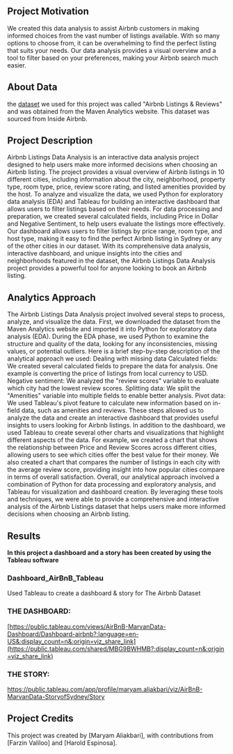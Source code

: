 
## **Project Motivation**
We created this data analysis to assist Airbnb customers in making informed choices from the vast number of listings available. With so many options to choose from, it can be overwhelming to find the perfect listing that suits your needs. Our data analysis provides a visual overview and a tool to filter based on your preferences, making your Airbnb search much easier.

## **About Data**
the [dataset](https://www.mavenanalytics.io/data-playground?page=4&pageSize=5) we used for this project was called "Airbnb Listings & Reviews" and was obtained from the Maven Analytics website. This dataset was sourced from Inside Airbnb.

## **Project Description**
Airbnb Listings Data Analysis is an interactive data analysis project designed to help users make more informed decisions when choosing an Airbnb listing. The project provides a visual overview of Airbnb listings in 10 different cities, including information about the city, neighborhood, property type, room type, price, review score rating, and listed amenities provided by the host.
To analyze and visualize the data, we used Python for exploratory data analysis (EDA) and Tableau for building an interactive dashboard that allows users to filter listings based on their needs. For data processing and preparation, we created several calculated fields, including Price in Dollar and Negative Sentiment, to help users evaluate the listings more effectively.
Our dashboard allows users to filter listings by price range, room type, and host type, making it easy to find the perfect Airbnb listing in Sydney or any of the other cities in our dataset. With its comprehensive data analysis, interactive dashboard, and unique insights into the cities and neighborhoods featured in the dataset, the Airbnb Listings Data Analysis project provides a powerful tool for anyone looking to book an Airbnb listing.

## **Analytics Approach**
The Airbnb Listings Data Analysis project involved several steps to process, analyze, and visualize the data. First, we downloaded the dataset from the Maven Analytics website and imported it into Python for exploratory data analysis (EDA). During the EDA phase, we used Python to examine the structure and quality of the data, looking for any inconsistencies, missing values, or potential outliers.
Here is a brief step-by-step description of the analytical approach we used:
Dealing with missing data
Calculated fields: We created several calculated fields to prepare the data for analysis. One example is converting the price of listings from local currency to USD.
Negative sentiment: We analyzed the "review scores" variable to evaluate which city had the lowest review scores.
Splitting data: We split the "Amenities" variable into multiple fields to enable better analysis.
Pivot data: We used Tableau's pivot feature to calculate new information based on in-field data, such as amenities and reviews.
These steps allowed us to analyze the data and create an interactive dashboard that provides useful insights to users looking for Airbnb listings.
In addition to the dashboard, we used Tableau to create several other charts and visualizations that highlight different aspects of the data. For example, we created a chart that shows the relationship between Price and Review Scores across different cities, allowing users to see which cities offer the best value for their money. We also created a chart that compares the number of listings in each city with the average review score, providing insight into how popular cities compare in terms of overall satisfaction.
Overall, our analytical approach involved a combination of Python for data processing and exploratory analysis, and Tableau for visualization and dashboard creation. By leveraging these tools and techniques, we were able to provide a comprehensive and interactive analysis of the Airbnb Listings dataset that helps users make more informed decisions when choosing an Airbnb listing.

## **Results**
**In this project a dashboard and a story has been created by using the Tableau software**

### Dashboard_AirBnB_Tableau
Used Tableau to create a dashboard &amp; story for The Airbnb Dataset


### **THE DASHBOARD:**
[https://public.tableau.com/views/AirBnB-MarvanData-Dashboard/Dashboard-airbnb?:language=en-US&:display_count=n&:origin=viz_share_link](https://public.tableau.com/shared/MBG9BWHMB?:display_count=n&:origin=viz_share_link)
<br>

### **THE STORY:**
https://public.tableau.com/app/profile/maryam.aliakbari/viz/AirBnB-MarvanData-StoryofSydney/Story
<br>


## **Project Credits**
This project was created by [Maryam Aliakbari], with contributions from [Farzin Valiloo] and [Harold Espinosa].
